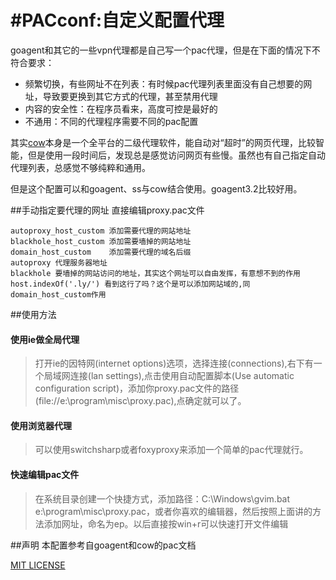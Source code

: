 #PACconf:自定义配置代理
=======

goagent和其它的一些vpn代理都是自己写一个pac代理，但是在下面的情况下不符合要求：

- 频繁切换，有些网址不在列表：有时候pac代理列表里面没有自己想要的网址，导致要更换到其它方式的代理，甚至禁用代理
- 内容的安全性：在程序员看来，高度可控是最好的
- 不通用：不同的代理程序需要不同的pac配置


其实[cow](https://github.com/cyfdecyf/cow)本身是一个全平台的二级代理软件，能自动对“超时”的网页代理，比较智能，但是使用一段时间后，发现总是感觉访问网页有些慢。虽然也有自己指定自动代理列表，总感觉不够纯粹和通用。

但是这个配置可以和goagent、ss与cow结合使用。goagent3.2比较好用。

##手动指定要代理的网址
直接编辑proxy.pac文件
```
autoproxy_host_custom 添加需要代理的网站地址
blackhole_host_custom 添加需要墙掉的网站地址
domain_host_custom    添加需要代理的域名后缀
autoproxy 代理服务器地址
blackhole 要墙掉的网站访问的地址，其实这个网址可以自由发挥，有意想不到的作用
host.indexOf('.ly/') 看到这行了吗？这个是可以添加网站域的,同domain_host_custom作用
```

##使用方法

#### 使用ie做全局代理
>打开ie的因特网(internet options)选项，选择连接(connections),右下有一个局域网连接(lan settings),点击使用自动配置脚本(Use automatic configuration script)，添加你proxy.pac文件的路径(file://e:\program\misc\proxy.pac),点确定就可以了。

#### 使用浏览器代理
>可以使用switchsharp或者foxyproxy来添加一个简单的pac代理就行。

#### 快速编辑pac文件
>在系统目录创建一个快捷方式，添加路径：C:\Windows\gvim.bat e:\program\misc\proxy.pac，或者你喜欢的编辑器，然后按照上面讲的方法添加网址，命名为ep。以后直接按win+r可以快速打开文件编辑


##声明
本配置参考自goagent和cow的pac文档

[MIT LICENSE](https://github.com/yantze/pacconf/blob/master/LICENSE)
